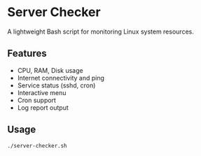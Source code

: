 # Server Checker

A lightweight Bash script for monitoring Linux system resources.

## Features
- CPU, RAM, Disk usage
- Internet connectivity and ping
- Service status (sshd, cron)
- Interactive menu
- Cron support
- Log report output

## Usage
```bash
./server-checker.sh
